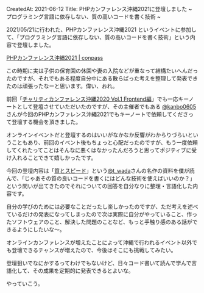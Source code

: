 CreatedAt: 2021-06-12
Title: PHPカンファレンス沖縄2021に登壇しました ~ プログラミング言語に依存しない、質の高いコードを書く技術 ~

2021/05/21に行われた、PHPカンファレンス沖縄2021 というイベントに参加して、「プログラミング言語に依存しない、質の高いコードを書く技術」という内容で登壇しました。

[PHPカンファレンス沖縄2021 | conpass](https://connpass.com/event/212058/)

<script async class="speakerdeck-embed" data-id="1f450222f99f445abbc4e769f07e1b26" data-ratio="1.77777777777778" src="//speakerdeck.com/assets/embed.js"></script>

この時期に実は子供の保育園の休園や妻の入院などが重なって結構たいへんだったのですが、それでもある程度自分中にある散らばった考えを整理して発表できたのは頑張ったなーと思います。偉い、おれ。

前回「[チャリティカンファレンス沖縄2020 Vol.1 Frontend編](https://yujiarakaki.com/articles/2020-06-25-152128.html)」でも一応キーノートとして登壇させていただいたのですが、その主催者でもある [@kanbo0605](https://twitter.com/kanbo0605) さんが今回のPHPカンファレンス沖縄2021でもキーノートで依頼してくださって登壇する機会を頂きました。

オンラインイベントだと登壇するのはいいがなかなか反響がわからりづらいということもあり、前回のイベント後もちょっと心配だったのですが、もう一度依頼してくれたってことはそんなに悪くはなかったんだろうと思ってポジティブに受け入れることできて嬉しかったです。

今回の登壇内容は「[質とスピード](https://speakerdeck.com/twada/quality-and-speed-2020-autumn-edition)」という[@t_wada](https://twitter.com/t_wada)さんの名作の資料を僕が読んで、「じゃあその質の良いコードを書くにはどんな技術を使えばいいのか？」という問いが出てきたのでそれについての回答を自分なりに整理・言語化した内容です。

自分の学びのためには必要なことだったし楽しかったのですが、ただ考えを述べているだけの発表になってしまったので次は実際に自分がやっていること、作ったソフトウェアのこと、解決した問題のことなど、もっと手触り感のある話ができるようにしたいな〜。

オンラインカンファレンスが増えたことによって沖縄で行われるイベント以外でも登壇できるチャンスが増えたので、今後はそこにも挑戦してみたい。

登壇狙いでなにかするってわけでもないけど、日々コード書いて読んで学んで言語化して、その成果を定期的に発表できるとよいな。

やっていこう。
